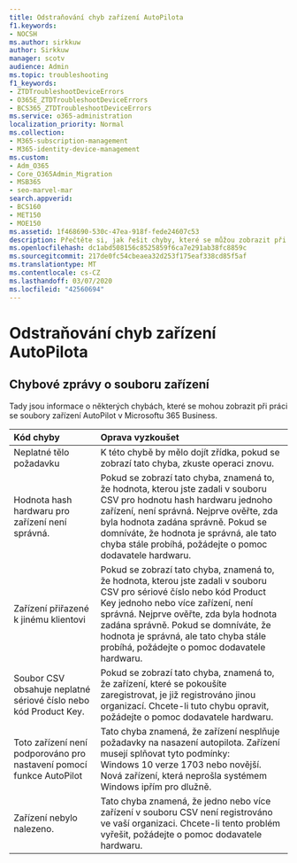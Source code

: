 ```yaml
---
title: Odstraňování chyb zařízení AutoPilota
f1.keywords:
- NOCSH
ms.author: sirkkuw
author: Sirkkuw
manager: scotv
audience: Admin
ms.topic: troubleshooting
f1_keywords:
- ZTDTroubleshootDeviceErrors
- O365E_ZTDTroubleshootDeviceErrors
- BCS365_ZTDTroubleshootDeviceErrors
ms.service: o365-administration
localization_priority: Normal
ms.collection:
- M365-subscription-management
- M365-identity-device-management
ms.custom:
- Adm_O365
- Core_O365Admin_Migration
- MSB365
- seo-marvel-mar
search.appverid:
- BCS160
- MET150
- MOE150
ms.assetid: 1f468690-530c-47ea-918f-fede24607c53
description: Přečtěte si, jak řešit chyby, které se můžou zobrazit při práci se soubory zařízení AutoPilot v Microsoft u 365 Business.
ms.openlocfilehash: dc1abd508156c8525859f6ca7e291ab38fc8859c
ms.sourcegitcommit: 217de0fc54cbeaea32d253f175eaf338cd85f5af
ms.translationtype: MT
ms.contentlocale: cs-CZ
ms.lasthandoff: 03/07/2020
ms.locfileid: "42560694"
---
```

# <a name="troubleshoot-autopilot-device-errors"></a>Odstraňování chyb zařízení AutoPilota

## <a name="device-file-error-messages"></a>Chybové zprávy o souboru zařízení

Tady jsou informace o některých chybách, které se mohou zobrazit při práci se soubory zařízení AutoPilot v Microsoftu 365 Business. 
  
|**Kód chyby**|**Oprava vyzkoušet**|
|:-----|:-----|
|Neplatné tělo požadavku  <br/> |K této chybě by mělo dojít zřídka, pokud se zobrazí tato chyba, zkuste operaci znovu.  <br/> |
|Hodnota hash hardwaru pro zařízení není správná.  <br/> |Pokud se zobrazí tato chyba, znamená to, že hodnota, kterou jste zadali v souboru CSV pro hodnotu hash hardwaru jednoho zařízení, není správná. Nejprve ověřte, zda byla hodnota zadána správně. Pokud se domníváte, že hodnota je správná, ale tato chyba stále probíhá, požádejte o pomoc dodavatele hardwaru.  <br/> |
|Zařízení přiřazené k jinému klientovi  <br/> |Pokud se zobrazí tato chyba, znamená to, že hodnota, kterou jste zadali v souboru CSV pro sériové číslo nebo kód Product Key jednoho nebo více zařízení, není správná. Nejprve ověřte, zda byla hodnota zadána správně. Pokud se domníváte, že hodnota je správná, ale tato chyba stále probíhá, požádejte o pomoc dodavatele hardwaru.  <br/> |
|Soubor CSV obsahuje neplatné sériové číslo nebo kód Product Key.  <br/> |Pokud se zobrazí tato chyba, znamená to, že zařízení, které se pokoušíte zaregistrovat, je již registrováno jinou organizací. Chcete-li tuto chybu opravit, požádejte o pomoc dodavatele hardwaru.  <br/> |
|Toto zařízení není podporováno pro nastavení pomocí funkce AutoPilot  <br/> | Tato chyba znamená, že zařízení nesplňuje požadavky na nasazení autopilota. Zařízení musejí splňovat tyto podmínky:  <br/>  Windows 10 verze 1703 nebo novější.  <br/>  Nová zařízení, která neprošla systémem Windows ipřím pro dlužně.  <br/> |
|Zařízení nebylo nalezeno.  <br/> |Tato chyba znamená, že jedno nebo více zařízení v souboru CSV není registrováno ve vaší organizaci. Chcete-li tento problém vyřešit, požádejte o pomoc dodavatele hardwaru.  <br/> |
